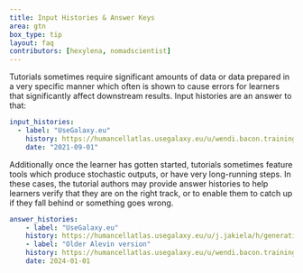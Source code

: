 ```yaml
---
title: Input Histories & Answer Keys
area: gtn
box_type: tip
layout: faq
contributors: [hexylena, nomadscientist]
---
```


Tutorials sometimes require significant amounts of data or data prepared in a very specific manner which often is shown to cause errors for learners that significantly affect downstream results. Input histories are an answer to that:

```yaml
input_histories:
  - label: "UseGalaxy.eu"
    history: https://humancellatlas.usegalaxy.eu/u/wendi.bacon.training/h/cs1pre-processing-with-alevin---input-1
    date: "2021-09-01"
```

Additionally once the learner has gotten started, tutorials sometimes feature tools which produce stochastic outputs, or have very long-running steps. In these cases, the tutorial authors may provide answer histories to help learners verify that they are on the right track, or to enable them to catch up if they fall behind or something goes wrong.

```yaml
answer_histories:
    - label: "UseGalaxy.eu"
    history: https://humancellatlas.usegalaxy.eu/u/j.jakiela/h/generating-a-single-cell-matrix-using-alevin-3
    - label: "Older Alevin version"
    history: https://humancellatlas.usegalaxy.eu/u/wendi.bacon.training/h/cs1pre-processing-with-alevin---answer-key
    date: 2024-01-01
```
